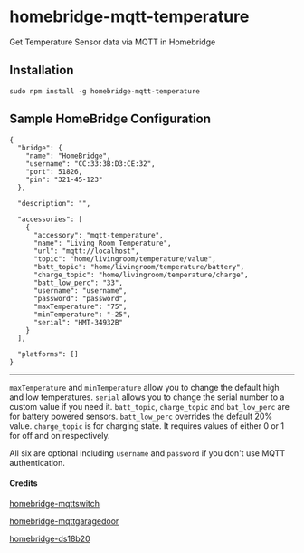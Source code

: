 # homebridge-mqtt-temperature
Get Temperature Sensor data via MQTT in Homebridge

Installation
--------------------
    sudo npm install -g homebridge-mqtt-temperature


Sample HomeBridge Configuration
--------------------
    {
      "bridge": {
        "name": "HomeBridge",
        "username": "CC:33:3B:D3:CE:32",
        "port": 51826,
        "pin": "321-45-123"
      },

      "description": "",

      "accessories": [
        {
          "accessory": "mqtt-temperature",
          "name": "Living Room Temperature",
          "url": "mqtt://localhost",
          "topic": "home/livingroom/temperature/value",
          "batt_topic": "home/livingroom/temperature/battery",
          "charge_topic": "home/livingroom/temperature/charge",
          "batt_low_perc": "33",
          "username": "username",
          "password": "password",
          "maxTemperature": "75",
          "minTemperature": "-25",
          "serial": "HMT-34932B"
        }
      ],

      "platforms": []
    }


---------------------

`maxTemperature` and `minTemperature` allow you to change the default high and low temperatures.
`serial` allows you to change the serial number to a custom value if you need it.
`batt_topic`, `charge_topic` and `bat_low_perc` are for battery powered sensors. `batt_low_perc` overrides the default 20% value. `charge_topic` is for charging state. It requires values of either 0 or 1 for off and on respectively.

All six are optional including `username` and `password` if you don't use MQTT authentication.


#### Credits

[homebridge-mqttswitch](https://github.com/ilcato/homebridge-mqttswitch)

[homebridge-mqttgaragedoor](https://github.com/tvillingett/homebridge-mqttgaragedoor)

[homebridge-ds18b20](https://github.com/DanTheMan827/homebridge-ds18b20)
